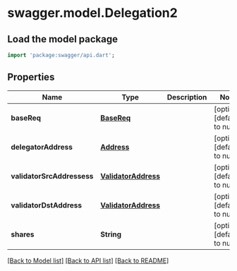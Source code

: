 # swagger.model.Delegation2

## Load the model package
```dart
import 'package:swagger/api.dart';
```

## Properties
Name | Type | Description | Notes
------------ | ------------- | ------------- | -------------
**baseReq** | [**BaseReq**](BaseReq.md) |  | [optional] [default to null]
**delegatorAddress** | [**Address**](Address.md) |  | [optional] [default to null]
**validatorSrcAddressess** | [**ValidatorAddress**](ValidatorAddress.md) |  | [optional] [default to null]
**validatorDstAddress** | [**ValidatorAddress**](ValidatorAddress.md) |  | [optional] [default to null]
**shares** | **String** |  | [optional] [default to null]

[[Back to Model list]](../README.md#documentation-for-models) [[Back to API list]](../README.md#documentation-for-api-endpoints) [[Back to README]](../README.md)


